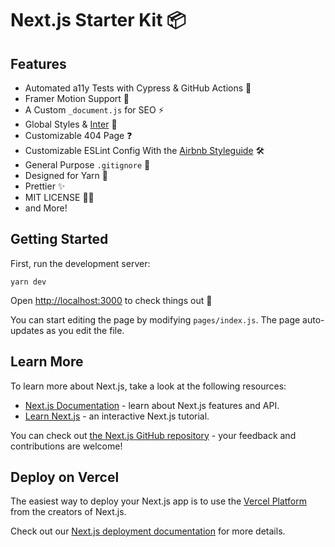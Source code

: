 # Next.js Starter Kit 📦

## Features

- Automated a11y Tests with Cypress & GitHub Actions 🤖
- Framer Motion Support 🎥
- A Custom `_document.js` for SEO ⚡️
- Global Styles & [Inter](https://rsms.me/inter/) 💅
- Customizable 404 Page ❓
- Customizable ESLint Config With the [Airbnb Styleguide](https://github.com/airbnb/javascript) 🛠
- General Purpose `.gitignore` 🎉
- Designed for Yarn 🧶
- Prettier ✨
- MIT LICENSE 👨‍⚖️
- and More!

## Getting Started

First, run the development server:

```
yarn dev
```

Open [http://localhost:3000](http://localhost:3000) to check things out 👀

You can start editing the page by modifying `pages/index.js`. The page auto-updates as you edit the file.

## Learn More

To learn more about Next.js, take a look at the following resources:

- [Next.js Documentation](https://nextjs.org/docs) - learn about Next.js features and API.
- [Learn Next.js](https://nextjs.org/learn) - an interactive Next.js tutorial.

You can check out [the Next.js GitHub repository](https://github.com/vercel/next.js/) - your feedback and contributions are welcome!

## Deploy on Vercel

The easiest way to deploy your Next.js app is to use the [Vercel Platform](https://vercel.com/import?utm_medium=default-template&filter=next.js&utm_source=create-next-app&utm_campaign=create-next-app-readme) from the creators of Next.js.

Check out our [Next.js deployment documentation](https://nextjs.org/docs/deployment) for more details.
